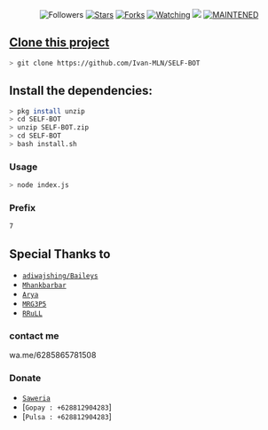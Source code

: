 <p align="center">
<aREADME.md href="https://github.com/Ivan-MLN/followers"><img title="Followers" src="https://img.shields.io/github/followers/Ivan-MLN?color=blue&style=flat-square"></a>
<a href="https://github.com/Ivan-MLN/SELF-BOT/stargazers/"><img title="Stars" src="https://img.shields.io/github/stars/Ivan-MLN/SELF-BOT?color=red&style=flat-square"></a>
<a href="https://github.com/Ivan-MLN/SELF-BOT/network/members"><img title="Forks" src="http://img.shields.io/github/forks/Ivan-MLN/SELF-BOT?color=red&style=flat-square"></a>
<a href="https://github.com/Ivan-MLN/SELF-BOT/watchers"><img title="Watching" src="https://img.shields.io/github/watchers/Ivan-MLN/SELF-BOT?label=Watchers&color=blue&style=flat-square"></a>
<a href="https://hits.seeyoufarm.com"><img src="https://hits.seeyoufarm.com/api/count/incr/badge.svg?url=https%3A%2F%2Fgithub.com%2FIvan-MLN%2FSELF-BOT&count_bg=%2379C83D&title_bg=%23555555&icon=&icon_color=%23E7E7E7&title=Support&edge_flat=false"/></a>
<a href="#"><img title="MAINTENED" src="https://img.shields.io/badge/MAINTENED-YES-blue.svg"</a>
</p>

## Clone this project

```bash
> git clone https://github.com/Ivan-MLN/SELF-BOT
```

## Install the dependencies:

```bash
> pkg install unzip 
> cd SELF-BOT
> unzip SELF-BOT.zip
> cd SELF-BOT
> bash install.sh
```

### Usage
```bash
> node index.js
```

### Prefix 
```bash
7 
```
## Special Thanks to
* [`adiwajshing/Baileys`](https://github.com/adiwajshing/Baileys)
* [`Mhankbarbar`](https://github.com/MhankBarBar)
* [`Arya`](https://github.com/Arya-was)
* [`MRG3P5`](https://github.com/MrG3P5)
* [`RRuLL`](https://github.com/arl03)
### contact me
wa.me/6285865781508
### Donate
* [`Saweria`](https://saweria.co/VannSGaming01)
* [`Gopay : +628812904283`]
* [`Pulsa : +628812904283`]
